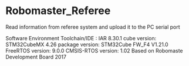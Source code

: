 # Robomaster_Referee
Read information from referee system and upload it to the PC serial port

Software Environment
Toolchain/IDE : IAR 8.30.1
cube version: STM32CubeMX 4.26
package version: STM32Cube FW_F4 V1.21.0
FreeRTOS version: 9.0.0
CMSIS-RTOS version: 1.02
Based on Robomaste Development Board 2017
